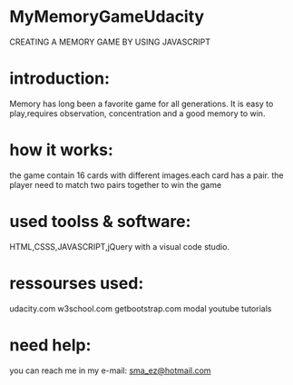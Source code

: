 # MyMemoryGameUdacity
CREATING A MEMORY GAME BY USING JAVASCRIPT

# introduction:
Memory has long been a favorite game for all generations. It is easy to play,requires observation, 
concentration and a good memory to win. 

# how it works:
the game contain 16 cards with different images.each card has a pair.
the player need to match two pairs together to win the game

# used toolss & software:
HTML,CSSS,JAVASCRIPT,jQuery with a visual code studio.

# ressourses used:
udacity.com
w3school.com
getbootstrap.com
modal youtube tutorials

# need help:
you can reach me in my e-mail:
sma_ez@hotmail.com
